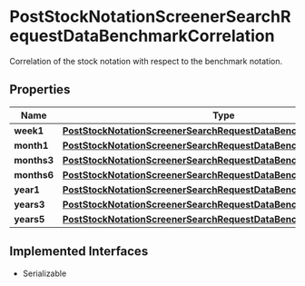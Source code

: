 

# PostStockNotationScreenerSearchRequestDataBenchmarkCorrelation

Correlation of the stock notation with respect to the benchmark notation.

## Properties

Name | Type | Description | Notes
------------ | ------------- | ------------- | -------------
**week1** | [**PostStockNotationScreenerSearchRequestDataBenchmarkBetaWeek1**](PostStockNotationScreenerSearchRequestDataBenchmarkBetaWeek1.md) |  |  [optional]
**month1** | [**PostStockNotationScreenerSearchRequestDataBenchmarkBetaMonth1**](PostStockNotationScreenerSearchRequestDataBenchmarkBetaMonth1.md) |  |  [optional]
**months3** | [**PostStockNotationScreenerSearchRequestDataBenchmarkBetaMonths3**](PostStockNotationScreenerSearchRequestDataBenchmarkBetaMonths3.md) |  |  [optional]
**months6** | [**PostStockNotationScreenerSearchRequestDataBenchmarkBetaMonths6**](PostStockNotationScreenerSearchRequestDataBenchmarkBetaMonths6.md) |  |  [optional]
**year1** | [**PostStockNotationScreenerSearchRequestDataBenchmarkBetaYear1**](PostStockNotationScreenerSearchRequestDataBenchmarkBetaYear1.md) |  |  [optional]
**years3** | [**PostStockNotationScreenerSearchRequestDataBenchmarkBetaYears3**](PostStockNotationScreenerSearchRequestDataBenchmarkBetaYears3.md) |  |  [optional]
**years5** | [**PostStockNotationScreenerSearchRequestDataBenchmarkBetaYears5**](PostStockNotationScreenerSearchRequestDataBenchmarkBetaYears5.md) |  |  [optional]


## Implemented Interfaces

* Serializable


